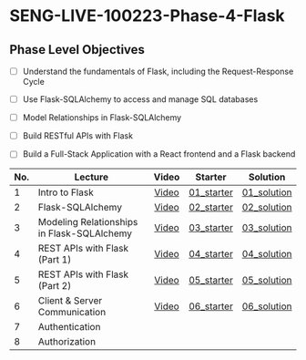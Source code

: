 # SENG-LIVE-100223-Phase-4-Flask
## Phase Level Objectives
- [ ] Understand the fundamentals of Flask, including the Request-Response Cycle
- [ ] Use Flask-SQLAlchemy to access and manage SQL databases
- [ ] Model Relationships in Flask-SQLAlchemy
- [ ] Build RESTful APIs with Flask
- [ ] Build a Full-Stack Application with a React frontend and a Flask backend


|No. | Lecture                          | Video 	| Starter 	| Solution 	|
|----|------------------------------	|:-----:	|--------	|---------	|
|1 | Intro to Flask            |[Video](https://www.youtube.com/watch?v=GCR-DNy1sfE)|[01_starter](https://github.com/RikkuX491/EAST-SE-100223-Phase-4/tree/01_starter)|[01_solution](https://github.com/RikkuX491/EAST-SE-100223-Phase-4/tree/01_solution)|
|2 | Flask-SQLAlchemy                	|[Video](https://www.youtube.com/watch?v=iUfBJV5pnkA)|[02_starter](https://github.com/RikkuX491/EAST-SE-100223-Phase-4/tree/02_starter)|[02_solution](https://github.com/RikkuX491/EAST-SE-100223-Phase-4/tree/02_solution)|
|3 | Modeling Relationships in Flask-SQLAlchemy                 	|[Video](https://www.youtube.com/watch?v=rO05Ni8xzZ0)|[03_starter](https://github.com/RikkuX491/EAST-SE-100223-Phase-4/tree/03_starter)|[03_solution](https://github.com/RikkuX491/EAST-SE-100223-Phase-4/tree/03_solution)|
|4 | REST APIs with Flask (Part 1)                       	|[Video](https://www.youtube.com/watch?v=DGnTFuwIYGc)|[04_starter](https://github.com/RikkuX491/EAST-SE-100223-Phase-4/tree/04_starter)|[04_solution](https://github.com/RikkuX491/EAST-SE-100223-Phase-4/tree/04_solution)|
|5 | REST APIs with Flask (Part 2)    	|[Video](https://www.youtube.com/watch?v=f601pjMsNno)|[05_starter](https://github.com/RikkuX491/EAST-SE-100223-Phase-4/tree/05_starter)|[05_solution](https://github.com/RikkuX491/EAST-SE-100223-Phase-4/tree/05_solution)|
|6 | Client & Server Communication                    	|[Video](https://www.youtube.com/watch?v=x9OKetG4h3s)|[06_starter](https://github.com/RikkuX491/EAST-SE-100223-Phase-4/tree/06_starter)|[06_solution](https://github.com/RikkuX491/EAST-SE-100223-Phase-4/tree/06_solution)|
|7 | Authentication                    	| | | |
|8 | Authorization                    	| | | |